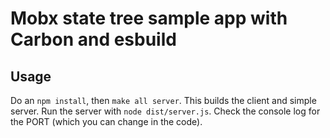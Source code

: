 # Mobx state tree sample app with Carbon and esbuild

## Usage

Do an `npm install`, then `make all server`. This builds the client and simple server. Run the server with `node dist/server.js`.
Check the console log for the PORT (which you can change in the code).
